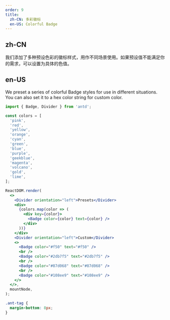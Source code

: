 ```yaml
---
order: 9
title:
  zh-CN: 多彩徽标
  en-US: Colorful Badge
---
```


## zh-CN

我们添加了多种预设色彩的徽标样式，用作不同场景使用。如果预设值不能满足你的需求，可以设置为具体的色值。

## en-US

We preset a series of colorful Badge styles for use in different situations. You can also set it to a hex color string for custom color.

```jsx
import { Badge, Divider } from 'antd';

const colors = [
  'pink',
  'red',
  'yellow',
  'orange',
  'cyan',
  'green',
  'blue',
  'purple',
  'geekblue',
  'magenta',
  'volcano',
  'gold',
  'lime',
];

ReactDOM.render(
  <>
    <Divider orientation="left">Presets</Divider>
    <div>
      {colors.map(color => (
        <div key={color}>
          <Badge color={color} text={color} />
        </div>
      ))}
    </div>
    <Divider orientation="left">Custom</Divider>
    <>
      <Badge color="#f50" text="#f50" />
      <br />
      <Badge color="#2db7f5" text="#2db7f5" />
      <br />
      <Badge color="#87d068" text="#87d068" />
      <br />
      <Badge color="#108ee9" text="#108ee9" />
    </>
  </>,
  mountNode,
);
```

```css
.ant-tag {
  margin-bottom: 8px;
}
```
